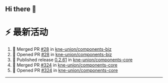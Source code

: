 ## Hi there 👋

<!--

**Here are some ideas to get you started:**

🙋‍♀️ A short introduction - what is your organization all about?
🌈 Contribution guidelines - how can the community get involved?
👩‍💻 Useful resources - where can the community find your docs? Is there anything else the community should know?
🍿 Fun facts - what does your team eat for breakfast?
🧙 Remember, you can do mighty things with the power of [Markdown](https://docs.github.com/github/writing-on-github/getting-started-with-writing-and-formatting-on-github/basic-writing-and-formatting-syntax)
-->


# ⚡ 最新活动

<!--START_SECTION:activity-->
1. 🎉 Merged PR [#28](https://github.com/kne-union/components-biz/pull/28) in [kne-union/components-biz](https://github.com/kne-union/components-biz)
2. 💪 Opened PR [#28](https://github.com/kne-union/components-biz/pull/28) in [kne-union/components-biz](https://github.com/kne-union/components-biz)
3. 🚀 Published release [0.2.61](https://github.com/kne-union/components-core/releases/tag/0.2.61) in [kne-union/components-core](https://github.com/kne-union/components-core)
4. 🎉 Merged PR [#324](https://github.com/kne-union/components-core/pull/324) in [kne-union/components-core](https://github.com/kne-union/components-core)
5. 💪 Opened PR [#324](https://github.com/kne-union/components-core/pull/324) in [kne-union/components-core](https://github.com/kne-union/components-core)
<!--END_SECTION:activity-->

---
